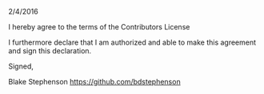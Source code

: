 2/4/2016

I hereby agree to the terms of the Contributors License

I furthermore declare that I am authorized and able to make this
agreement and sign this declaration.

Signed,

Blake Stephenson
https://github.com/bdstephenson
